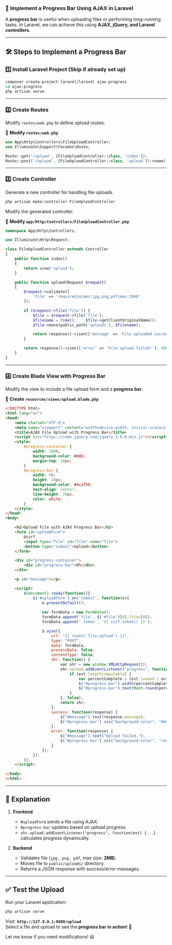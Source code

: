 ### 🚀 **Implement a Progress Bar Using AJAX in Laravel**  

A **progress bar** is useful when uploading files or performing long-running tasks. In Laravel, we can achieve this using **AJAX, jQuery, and Laravel controllers**.  

---

## **🛠️ Steps to Implement a Progress Bar**  

### **1️⃣ Install Laravel Project (Skip if already set up)**
```sh
composer create-project laravel/laravel ajax-progress
cd ajax-progress
php artisan serve
```

---

### **2️⃣ Create Routes**  
Modify `routes/web.php` to define upload routes:

📂 **Modify `routes/web.php`**  
```php
use App\Http\Controllers\FileUploadController;
use Illuminate\Support\Facades\Route;

Route::get('/upload', [FileUploadController::class, 'index']);
Route::post('/upload', [FileUploadController::class, 'upload'])->name('file.upload');
```

---

### **3️⃣ Create Controller**  
Generate a new controller for handling file uploads.

```sh
php artisan make:controller FileUploadController
```

Modify the generated controller:

📂 **Modify `app/Http/Controllers/FileUploadController.php`**  
```php
namespace App\Http\Controllers;

use Illuminate\Http\Request;

class FileUploadController extends Controller
{
    public function index()
    {
        return view('upload');
    }

    public function upload(Request $request)
    {
        $request->validate([
            'file' => 'required|mimes:jpg,png,pdf|max:2048'
        ]);

        if ($request->file('file')) {
            $file = $request->file('file');
            $filename = time().'_'.$file->getClientOriginalName();
            $file->move(public_path('uploads'), $filename);

            return response()->json(['message' => 'File uploaded successfully!', 'filename' => $filename]);
        }

        return response()->json(['error' => 'File upload failed!'], 400);
    }
}
```

---

### **4️⃣ Create Blade View with Progress Bar**
Modify the view to include a file upload form and a **progress bar**.

📂 **Create `resources/views/upload.blade.php`**  
```html
<!DOCTYPE html>
<html lang="en">
<head>
    <meta charset="UTF-8">
    <meta name="viewport" content="width=device-width, initial-scale=1.0">
    <title>AJAX File Upload with Progress Bar</title>
    <script src="https://code.jquery.com/jquery-3.6.0.min.js"></script>
    <style>
        #progress-container {
            width: 100%;
            background-color: #ddd;
            margin-top: 10px;
        }
        #progress-bar {
            width: 0%;
            height: 20px;
            background-color: #4caf50;
            text-align: center;
            line-height: 20px;
            color: white;
        }
    </style>
</head>
<body>

    <h2>Upload File with AJAX Progress Bar</h2>
    <form id="uploadForm">
        @csrf
        <input type="file" id="file" name="file">
        <button type="submit">Upload</button>
    </form>

    <div id="progress-container">
        <div id="progress-bar">0%</div>
    </div>

    <p id="message"></p>

    <script>
        $(document).ready(function(){
            $('#uploadForm').on('submit', function(e){
                e.preventDefault();
                
                var formData = new FormData();
                formData.append('file', $('#file')[0].files[0]);
                formData.append('_token', '{{ csrf_token() }}');

                $.ajax({
                    url: "{{ route('file.upload') }}",
                    type: "POST",
                    data: formData,
                    processData: false,
                    contentType: false,
                    xhr: function() {
                        var xhr = new window.XMLHttpRequest();
                        xhr.upload.addEventListener("progress", function(evt) {
                            if (evt.lengthComputable) {
                                var percentComplete = (evt.loaded / evt.total) * 100;
                                $("#progress-bar").width(percentComplete + "%");
                                $("#progress-bar").text(Math.round(percentComplete) + "%");
                            }
                        }, false);
                        return xhr;
                    },
                    success: function(response) {
                        $("#message").text(response.message);
                        $("#progress-bar").css("background-color", "#4caf50");
                    },
                    error: function(response) {
                        $("#message").text("Upload failed.");
                        $("#progress-bar").css("background-color", "red");
                    }
                });
            });
        });
    </script>

</body>
</html>
```

---

## **🎯 Explanation**
1. **Frontend**
   - `#uploadForm` sends a file using AJAX.
   - `#progress-bar` updates based on upload progress.
   - `xhr.upload.addEventListener("progress", function(evt) {...}` calculates progress dynamically.

2. **Backend**
   - Validates file (`jpg, png, pdf`, max size: **2MB**).
   - Moves file to `public/uploads/` directory.
   - Returns a JSON response with success/error messages.

---

## **✅ Test the Upload**
Run your Laravel application:
```sh
php artisan serve
```
Visit: **`http://127.0.0.1:8000/upload`**  
Select a file and upload to see the **progress bar in action!** 🚀

Let me know if you need modifications! 😃